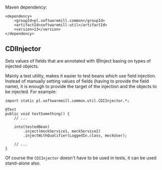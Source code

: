 Maven dependency:

    <dependency>
        <groupId>pl.softwaremill.common</groupId>
        <artifactId>softwaremill-util</artifactId>
        <version>13</version>
    </dependency>

## CDIInjector

Sets values of fields that are annotated with @Inject basing on types of injected objects.

Mainly a test utility, makes it easier to test beans which use field injection. Instead of manually setting values
of fields (having to provide the field name), it is enough to provide the target of the injection and the objects
to be injected. For example:

    import static pl.softwaremill.common.util.CDIInjector.*;

    @Test
    public void testSomething() {
        // ...

        into(testedBean)
            .inject(mockService1, mockService2)
            .injectWithQualifier(LoggedIn.class, mockUser);

        // ...
    }

Of course the `CDIInjector` doesn't have to be used in tests, it can be used stand-alone also.
